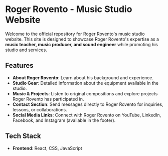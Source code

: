 # Roger Rovento - Music Studio Website

Welcome to the official repository for Roger Rovento's music studio website. This site is designed to showcase Roger Rovento's expertise as a **music teacher, music producer, and sound engineer** while promoting his studio and services.

## Features
- **About Roger Rovento**: Learn about his background and experience.
- **Studio Gear**: Detailed information about the equipment available in the studio.
- **Music & Projects**: Listen to original compositions and explore projects Roger Rovento has participated in.
- **Contact Section**: Send messages directly to Roger Rovento for inquiries, lessons, or collaborations.
- **Social Media Links**: Connect with Roger Rovento on YouTube, LinkedIn, Facebook, and Instagram (available in the footer).

## Tech Stack
- **Frontend**: React, CSS, JavaScript
